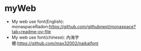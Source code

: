 # myWeb
- My web use font(English):
    monaspaceRadon:https://github.com/githubnext/monaspace?tab=readme-ov-file
- My web use font(chinese):
    內海字體:https://github.com/max32002/naikaifont